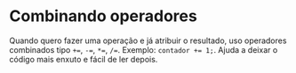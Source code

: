 # Combinando operadores

Quando quero fazer uma operação e já atribuir o resultado, uso operadores combinados tipo `+=`, `-=`, `*=`, `/=`. Exemplo: `contador += 1;`. Ajuda a deixar o código mais enxuto e fácil de ler depois.
